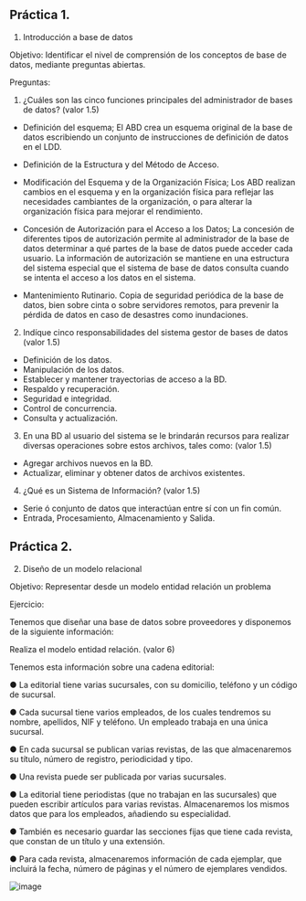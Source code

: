 ## Práctica 1.

1. Introducción a base de datos

Objetivo: Identificar el nivel de comprensión de los conceptos de base de datos,
mediante preguntas abiertas.
 
Preguntas:

1. ¿Cuáles son las cinco funciones principales del administrador de bases de datos?
(valor 1.5)

* Definición del esquema; El ABD crea un esquema original de la base de datos escribiendo un conjunto de instrucciones de definición de datos en el LDD.

* Definición de la Estructura y del Método de Acceso.

* Modificación del Esquema y de la Organización Física; Los ABD realizan cambios en el esquema y en la organización física para reflejar las necesidades cambiantes de la organización, o para alterar la organización física para mejorar el rendimiento.

* Concesión de Autorización para el Acceso a los Datos; La concesión de diferentes tipos de autorización permite al administrador de la base de datos determinar a qué partes de la base de datos puede acceder cada usuario. La información de autorización se mantiene en una estructura del sistema especial que el sistema de base de datos consulta cuando se intenta el acceso a los datos en el sistema.

* Mantenimiento Rutinario. Copia de seguridad periódica de la base de datos, bien sobre cinta o sobre servidores remotos, para prevenir la pérdida de datos en caso de desastres como inundaciones.

2. Indíque cinco responsabilidades del sistema gestor de bases de datos (valor 1.5)

* Definición de los datos.
* Manipulación de los datos.
* Establecer y mantener trayectorias de acceso a la BD.
* Respaldo y recuperación.
* Seguridad e integridad.
* Control de concurrencia.
* Consulta y actualización.

3. En una BD al usuario del sistema se le brindarán recursos para realizar diversas
operaciones sobre estos archivos, tales como: (valor 1.5)

* Agregar archivos nuevos en la BD.
* Actualizar, eliminar y obtener datos de archivos existentes.

4. ¿Qué es un Sistema de Información? (valor 1.5)

* Serie ó conjunto de datos que interactúan entre sí con un fin común.
* Entrada, Procesamiento, Almacenamiento y Salida.

## Práctica 2.

2. Diseño de un modelo relacional

Objetivo: Representar desde un modelo entidad relación un problema


Ejercicio:

Tenemos que diseñar una base de datos sobre proveedores y disponemos de la siguiente
información:

Realiza el modelo entidad relación. (valor 6)

Tenemos esta información sobre una cadena editorial:

● La editorial tiene varias sucursales, con su domicilio, teléfono y un código de
sucursal.

● Cada sucursal tiene varios empleados, de los cuales tendremos su nombre,
apellidos, NIF y teléfono. Un empleado trabaja en una única sucursal.

● En cada sucursal se publican varias revistas, de las que almacenaremos su título,
número de registro, periodicidad y tipo.

● Una revista puede ser publicada por varias sucursales.

● La editorial tiene periodistas (que no trabajan en las sucursales) que pueden
escribir artículos para varias revistas. Almacenaremos los mismos datos que para
los empleados, añadiendo su especialidad.

● También es necesario guardar las secciones fijas que tiene cada revista, que
constan de un título y una extensión.

● Para cada revista, almacenaremos información de cada ejemplar, que incluirá la
fecha, número de páginas y el número de ejemplares vendidos.

![image](https://user-images.githubusercontent.com/104698348/173252144-5e8ec7bd-5c64-4db4-a644-a6068dc88f10.png)




